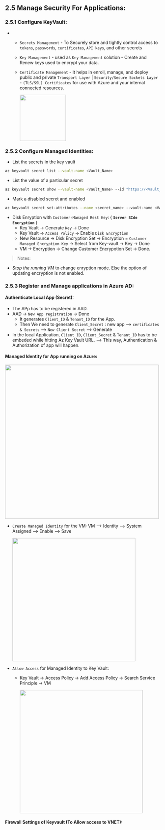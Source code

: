 ## 2.5 Manage Security For Applications:

### 2.5.1 Configure KeyVault:

* 
  * `Secrets Management` - To Securely store and tightly control access to `tokens`, `passwords`, `certificates`, `API keys`, and other secrets
  * `Key Management` - used as `Key Management` solution - Create and Renew keys used to encrypt your data.
  * `Certificate Management` - It helps in enroll, manage, and deploy public and private `Transport Layer` | `Security/Secure Sockets Layer` - `(TLS/SSL) Certificates` for use with Azure and your internal connected resources.

    <img src="https://user-images.githubusercontent.com/24938159/123501438-8f0c0200-d662-11eb-9d00-171bff58262d.png" width="150">


### 2.5.2 Configure Managed Identities:

* List the secrets in the key vault

```sh
az keyvault secret list --vault-name <Vault_Name>
```

* List the value of a particular secret

```sh
az keyvault secret show --vault-name <Vault_Name> --id "https://<Vault_Name>.vault.azure.net/secrets/<ID>"
```

* Mark a disabled secret and enabled

```sh
az keyvault secret set-attributes --name <secret_name> --vault-name <Vault_Name> --version "03daa86af5894027890852d0d8e76d04" --enabled true
``` 

* Disk Enryption with `Customer-Managed Rest Key`: { **`Server SIde Encryption`** }
  * Key Vault -> Generate `Key` -> Done
  * Key Vault -> `Access Policy` -> Enable `Disk Encryption`
  * New Resource -> Disk Encryption Set -> Encryption = `Customer Managed Encryption Key` -> Select from Key-vault -> Key -> Done
  * VM -> Encryption -> Change Customer Encrypotion Set -> Done.

> Notes:
* *Stop the running VM* to change enryption mode. Else the option of updating encryption is not enabled. 


### 2.5.3 Register and Manage applications in Azure AD:

#### Authenticate Local App (Secret):

* The APp has to be registered in AAD.
* AAD -> `New App registration` -> Done
  * It generates `Client_ID` & `Tenant_ID` for the App.
  * Then We need to generate `Client_Secret` : new app --> `certificates & Secrets` --> `New Client Secret` --> Generate
* In the local Application, `Client_ID`, `Client_Secret` & `Tenant_ID` has to be embeded while hitting Az Key Vault URL. --> This way, Authentication & Authorization of app will happen.

#### Managed Identity for App running on Azure:

  <img src="https://user-images.githubusercontent.com/24938159/123510738-cbf3eb00-d69a-11eb-9c2a-007e45d48dee.png" width="500">

* `Create Managed Identity` for the VM: VM --> Identity --> System Assigned --> Enable --> Save

    <img src="https://user-images.githubusercontent.com/24938159/123510878-98fe2700-d69b-11eb-8200-5a61aece0ea3.png" width="400">

* `Allow Access` for Managed Identity to Key Vault:
  * Key Vault -> Access Policy -> Add Access Policy -> Search Service Principle -> VM
  
    <img src="https://user-images.githubusercontent.com/24938159/123510922-d367c400-d69b-11eb-89d2-5d8c29d44fd8.png" width="400">


#### Firewall Settings of Keyvault (To Allow access to VNET): 




